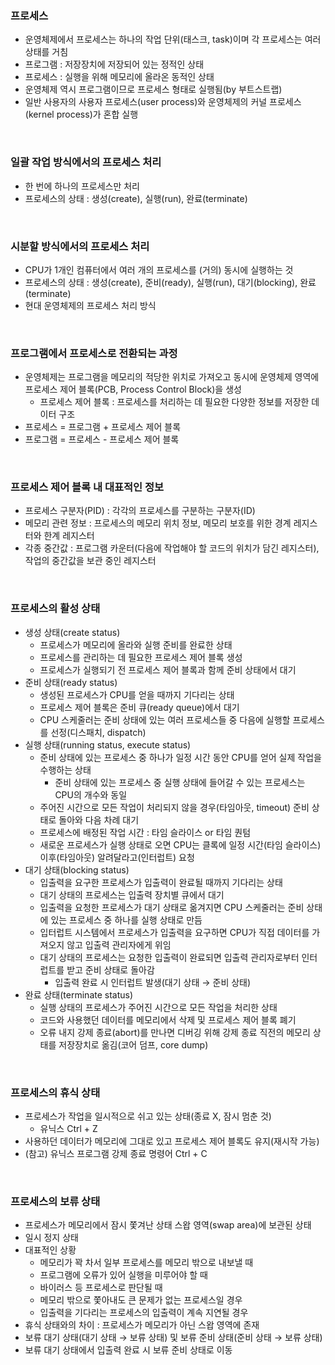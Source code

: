 ### 프로세스
+ 운영체제에서 프로세스는 하나의 작업 단위(태스크, task)이며 각 프로세스는 여러 상태를 거침
+ 프로그램 : 저장장치에 저장되어 있는 정적인 상태
+ 프로세스 : 실행을 위해 메모리에 올라온 동적인 상태
+ 운영체제 역시 프로그램이므로 프로세스 형태로 실행됨(by 부트스트랩)
+ 일반 사용자의 사용자 프로세스(user process)와 운영체제의 커널 프로세스(kernel process)가 혼합 실행

<br>

### 일괄 작업 방식에서의 프로세스 처리
+ 한 번에 하나의 프로세스만 처리
+ 프로세스의 상태 : 생성(create), 실행(run), 완료(terminate)

<br>

### 시분할 방식에서의 프로세스 처리
+ CPU가 1개인 컴퓨터에서 여러 개의 프로세스를 (거의) 동시에 실행하는 것
+ 프로세스의 상태 : 생성(create), 준비(ready), 실행(run), 대기(blocking), 완료(terminate)
+ 현대 운영체제의 프로세스 처리 방식

<br>

### 프로그램에서 프로세스로 전환되는 과정
+ 운영체제는 프로그램을 메모리의 적당한 위치로 가져오고 동시에 운영체제 영역에 프로세스 제어 블록(PCB, Process Control Block)을 생성
  + 프로세스 제어 블록 : 프로세스를 처리하는 데 필요한 다양한 정보를 저장한 데이터 구조
+ 프로세스 = 프로그램 + 프로세스 제어 블록
+ 프로그램 = 프로세스 - 프로세스 제어 블록

<br>

### 프로세스 제어 블록 내 대표적인 정보
+ 프로세스 구분자(PID) : 각각의 프로세스를 구분하는 구분자(ID)
+ 메모리 관련 정보 : 프로세스의 메모리 위치 정보, 메모리 보호를 위한 경계 레지스터와 한계 레지스터
+ 각종 중간값 : 프로그램 카운터(다음에 작업해야 할 코드의 위치가 담긴 레지스터), 작업의 중간값을 보관 중인 레지스터

<br>

### 프로세스의 활성 상태
+ 생성 상태(create status)
  + 프로세스가 메모리에 올라와 실행 준비를 완료한 상태
  + 프로세스를 관리하는 데 필요한 프로세스 제어 블록 생성
  + 프로세스가 실행되기 전 프로세스 제어 블록과 함께 준비 상태에서 대기
+ 준비 상태(ready status)
  + 생성된 프로세스가 CPU를 얻을 때까지 기다리는 상태
  + 프로세스 제어 블록은 준비 큐(ready queue)에서 대기
  + CPU 스케줄러는 준비 상태에 있는 여러 프로세스들 중 다음에 실행할 프로세스를 선정(디스패치, dispatch)
+ 실행 상태(running status, execute status)
  + 준비 상태에 있는 프로세스 중 하나가 일정 시간 동안 CPU를 얻어 실제 작업을 수행하는 상태
    + 준비 상태에 있는 프로세스 중 실행 상태에 들어갈 수 있는 프로세스는 CPU의 개수와 동일
  + 주어진 시간으로 모든 작업이 처리되지 않을 경우(타임아웃, timeout) 준비 상태로 돌아와 다음 차례 대기
  + 프로세스에 배정된 작업 시간 : 타임 슬라이스 or 타임 퀀텀
  + 새로운 프로세스가 실행 상태로 오면 CPU는 클록에 일정 시간(타임 슬라이스) 이후(타임아웃) 알려달라고(인터럽트) 요청
+ 대기 상태(blocking status)
  + 입출력을 요구한 프로세스가 입출력이 완료될 때까지 기다리는 상태
  + 대기 상태의 프로세스는 입출력 장치별 큐에서 대기
  + 입출력을 요청한 프로세스가 대기 상태로 옮겨지면 CPU 스케줄러는 준비 상태에 있는 프로세스 중 하나를 실행 상태로 만듬
  + 입터럽트 시스템에서 프로세스가 입출력을 요구하면 CPU가 직접 데이터를 가져오지 않고 입출력 관리자에게 위임
  + 대기 상태의 프로세스는 요청한 입출력이 완료되면 입출력 관리자로부터 인터럽트를 받고 준비 상태로 돌아감
    + 입출력 완료 시 인터럽트 발생(대기 상태 → 준비 상태)
+ 완료 상태(terminate status)
  + 실행 상태의 프로세스가 주어진 시간으로 모든 작업을 처리한 상태
  + 코드와 사용했던 데이터를 메모리에서 삭제 및 프로세스 제어 블록 폐기
  + 오류 내지 강제 종료(abort)를 만나면 디버깅 위해 강제 종료 직전의 메모리 상태를 저장장치로 옮김(코어 덤프, core dump)

<br>

### 프로세스의 휴식 상태
+ 프로세스가 작업을 일시적으로 쉬고 있는 상태(종료 X, 잠시 멈춘 것)
  + 유닉스 Ctrl + Z
+ 사용하던 데이터가 메모리에 그대로 있고 프로세스 제어 블록도 유지(재시작 가능)
+ (참고) 유닉스 프로그램 강제 종료 명령어 Ctrl + C

<br>

### 프로세스의 보류 상태
+ 프로세스가 메모리에서 잠시 쫓겨난 상태 스왑 영역(swap area)에 보관된 상태
+ 일시 정지 상태
+ 대표적인 상황
  + 메모리가 꽉 차서 일부 프로세스를 메모리 밖으로 내보낼 때
  + 프로그램에 오류가 있어 실행을 미루어야 할 때
  + 바이러스 등 프로세스로 판단될 때
  + 메모리 밖으로 쫓아내도 큰 문제가 없는 프로세스일 경우
  + 입출력을 기다리는 프로세스의 입출력이 계속 지연될 경우
+ 휴식 상태와의 차이 : 프로세스가 메모리가 아닌 스왑 영역에 존재
+ 보류 대기 상태(대기 상태 → 보류 상태) 및 보류 준비 상태(준비 상태 → 보류 상태)
+ 보류 대기 상태에서 입출력 완료 시 보류 준비 상태로 이동
